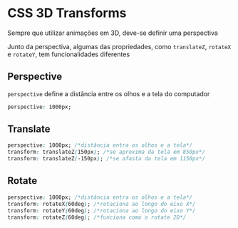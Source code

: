 # CSS 3D Transforms

Sempre que utilizar animações em 3D, deve-se definir uma perspectiva

Junto da perspectiva, algumas das propriedades, como `translateZ`, `rotateX` e `rotateY`, tem funcionalidades diferentes

## Perspective

`perspective` define a distância entre os olhos e a tela do computador

```css
perspective: 1000px;
```

## Translate

```css
perspective: 1000px; /*distância entra os olhos e a tela*/
transform: translateZ(150px); /*se aproxima da tela em 850px*/
transform: translateZ(-150px); /*se afasta da tela em 1150px*/
```

## Rotate

```css
perspective: 1000px; /*distância entra os olhos e a tela*/
transform: rotateX(60deg); /*rotaciona ao longo do eixo X*/
transform: rotateY(60deg); /*rotaciona ao longo do eixo Y*/
transform: rotateZ(60deg); /*funciona como o rotate 2D*/
```